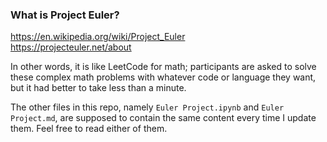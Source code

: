 ### What is Project Euler?

https://en.wikipedia.org/wiki/Project_Euler  
https://projecteuler.net/about

In other words, it is like LeetCode for math; participants are asked to solve these complex math problems with whatever code or language they want, but it had better to take less than a minute.



The other files in this repo, namely `Euler Project.ipynb` and `Euler Project.md`, are supposed to contain the same content every time I update them. Feel free to read either of them.



